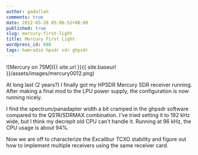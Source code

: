 ```yaml
---
author: gadallah
comments: true
date: 2012-05-28 05:06:52+00:00
published: true
slug: mercury-first-light
title: Mercury First Light
wordpress_id: 688
tags: hamradio hpsdr sdr ghpsdr
---
```


![Mercury on 75M]({{ site.url }}{{ site.baseurl }}/assets/images/mercury0012.png)

At long last (2 years?) I finally got my HPSDR Mercury SDR receiver
running. After making a final mod to the LPU power supply, the
configuration is now running nicely.

I find the spectrum/panadapter width a bit cramped in the ghpsdr
software compared to the QS1R/SDRMAX combination. I've tried setting
it to 192 kHz wide, but I think my decrepit old CPU can't handle
it. Running at 96 kHz, the CPU usage is about 94%.

Now we are off to characterize the Excalibur TCXO stability and figure
out how to implement multiple receivers using the same receiver card.
